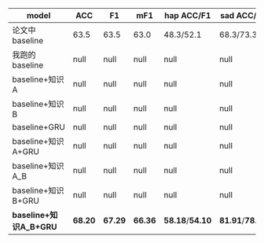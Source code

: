 |model|ACC|F1|mF1|hap ACC/F1|sad  ACC/F1|neu  ACC/F1|ang  ACC/F1|exc  ACC/F1|fru  ACC/F1|
|----|----|----|----|----|----|----|----|----|----|
|论文中baseline|63.5|63.5|63.0|48.3/52.1|68.3/73.3|61.6/58.4|57.5/61.9|68.1/69.7|**67.1**/62.3|
|我跑的baseline|null|null|null|null|null|null|null|null|null|
|baseline+知识A|null|null|null|null|null|null|null|null|null|
|baseline+知识B|null|null|null|null|null|null|null|null|null|
|baseline+GRU|null|null|null|null|null|null|null|null|null|
|baseline+知识A+GRU|null|null|null|null|null|null|null|null|null|
|baseline+知识A_B|null|null|null|null|null|null|null|null|null|
|baseline+知识B+GRU|null|null|null|null|null|null|null|null|null|
|**baseline+知识A_B+GRU**|**68.20**|**67.29**|**66.36**|**58.18**/**54.10**|**81.91**/**78.99**|**62.02**/**64.72**|**70.64**/**63.17**|**73.58**/**70.62**|64.09/**66.58**|

